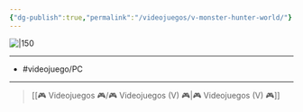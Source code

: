 ```yaml
---
{"dg-publish":true,"permalink":"/videojuegos/v-monster-hunter-world/"}
---
```



![|150](https://images.igdb.com/igdb/image/upload/t_cover_big/co1rst.jpg)

---

- #videojuego/PC 

---

> [[🎮 Videojuegos 🎮/🎮 Videojuegos (V) 🎮\|🎮 Videojuegos (V) 🎮]]